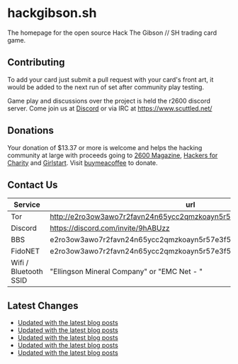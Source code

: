 # hackgibson.sh
The homepage for the open source Hack The Gibson // SH trading card game.


## Contributing

To add your card just submit a pull request with your card's front art, it would be added to the next run of set after community play testing.

Game play and discussions over the project is held the r2600 discord server. Come join us at [Discord](https://discord.com/invite/9hABUzz) or via IRC at https://www.scuttled.net/


## Donations

Your donation of $13.37 or more is welcome and helps the hacking community at large with proceeds going to [2600 Magazine](https://2600.com/), [Hackers for Charity](https://hackersforcharity.org) and [Girlstart](https://girlstart.org).  Visit [buymeacoffee](https://www.buymeacoffee.com/hackgibson.sh) to donate.


## Contact Us

Service | url
-|-
Tor | http://e2ro3ow3awo7r2favn24n65ycc2qmzkoayn5r57e3f56nvjwdcgg32ad.onion
Discord | https://discord.com/invite/9hABUzz
BBS | e2ro3ow3awo7r2favn24n65ycc2qmzkoayn5r57e3f56nvjwdcgg32ad.onion:23
FidoNET | e2ro3ow3awo7r2favn24n65ycc2qmzkoayn5r57e3f56nvjwdcgg32ad.onion:24554
Wifi / Bluetooth SSID | "Ellingson Mineral Company" or "EMC Net - <fidonet address>"

## Latest Changes
<!-- BLOG-POST-LIST:START -->
- [Updated with the latest blog posts](https://github.com/DFW2600/hackgibson.sh/commit/9c6dd3189b444cf85ab1b11e26e8c7aca2d72394)
- [Updated with the latest blog posts](https://github.com/DFW2600/hackgibson.sh/commit/c5b6071e573136c89dfd987a4af99b6e69e681ec)
- [Updated with the latest blog posts](https://github.com/DFW2600/hackgibson.sh/commit/6054a7ccec7195061c58cabd4c72393467d92c8f)
- [Updated with the latest blog posts](https://github.com/DFW2600/hackgibson.sh/commit/2a7bbf8ffaf66e1b26a4de081d11aa31104fe305)
- [Updated with the latest blog posts](https://github.com/DFW2600/hackgibson.sh/commit/82c8e2b48e35eb6cb17ef3f8bb5eb3bb92162c78)
<!-- BLOG-POST-LIST:END -->
